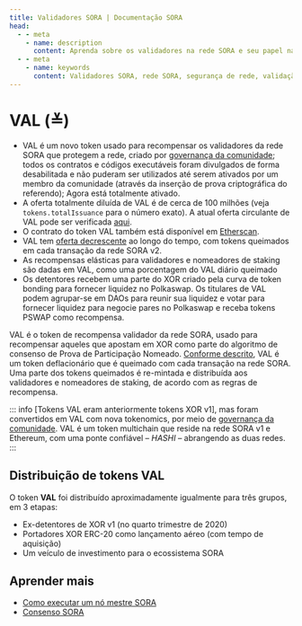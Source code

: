 ```yaml
---
title: Validadores SORA | Documentação SORA
head:
  - - meta
    - name: description
      content: Aprenda sobre os validadores na rede SORA e seu papel na segurança da rede, na validação de transações e na manutenção do consenso. Descubra os requisitos e responsabilidades dos validadores, explore o processo para se tornar um validador e compreenda a importância dos nós validadores na governança descentralizada do ecossistema SORA.
  - - meta
    - name: keywords
      content: Validadores SORA, rede SORA, segurança de rede, validação de transações, consenso, requisitos para validadores, como se tornar um validador, governança descentralizada
---
```


# VAL (≚)

- VAL é um novo token usado para recompensar os validadores da rede SORA que protegem a rede, criado por [governança da comunidade](https://medium.com/sora-xor/sora-v2-implementation-1febd3260b87); todos os contratos e códigos executáveis ​​foram divulgados de forma desabilitada e não puderam ser utilizados até serem ativados por um membro da comunidade (através da inserção de prova criptográfica do referendo); Agora está totalmente ativado.
- A oferta totalmente diluída de VAL é de cerca de 100 milhões (veja `tokens.totalIssuance` para o número exato). A atual oferta circulante de VAL pode ser verificada [aqui](https://mof.sora.org/qty/val).
- O contrato do token VAL também está disponível em [Etherscan](https://etherscan.io/token/0xe88f8313e61a97cec1871ee37fbbe2a8bf3ed1e4).
- VAL tem [oferta decrescente](https://medium.com/sora-xor/sora-validator-rewards-419320e22df8) ao longo do tempo, com tokens queimados em cada transação da rede SORA v2.
- As recompensas elásticas para validadores e nomeadores de staking são dadas em VAL, como uma porcentagem do VAL diário queimado
- Os detentores recebem uma parte do XOR criado pela curva de token bonding
 para fornecer liquidez no Polkaswap. Os titulares de VAL podem agrupar-se
 em DAOs para reunir sua liquidez e votar para fornecer liquidez para
 negocie pares no Polkaswap e receba tokens PSWAP como recompensa.

VAL é o token de recompensa validador da rede SORA, usado para recompensar aqueles que apostam em XOR como parte do algoritmo de consenso de Prova de Participação Nomeado. [Conforme descrito](https://medium.com/sora-xor/sora-validator-rewards-419320e22df8), VAL é um token deflacionário que é queimado com cada transação na rede SORA. Uma parte dos tokens queimados é re-mintada e distribuída aos validadores e nomeadores de staking, de acordo com as regras de recompensa.

::: info
[Tokens VAL eram anteriormente tokens XOR v1], mas foram convertidos em VAL com nova tokenomics, por meio de [governança da comunidade]( https://medium.com/sora-xor/sora-v2-implementation-1febd3260b87). VAL é um token multichain que reside na rede SORA v1 e Ethereum, com uma ponte confiável – _HASHI_ – abrangendo as duas redes.
:::

## Distribuição de tokens VAL

O token **VAL** foi distribuído aproximadamente igualmente para três grupos, em 3 etapas:

- Ex-detentores de XOR v1 (no quarto trimestre de 2020)
- Portadores XOR ERC-20 como lançamento aéreo (com tempo de aquisição)
- Um veículo de investimento para o ecossistema SORA

## Aprender mais

- [Como executar um nó mestre SORA](/running-a-node.md)
- [Consenso SORA](/consensus.md)